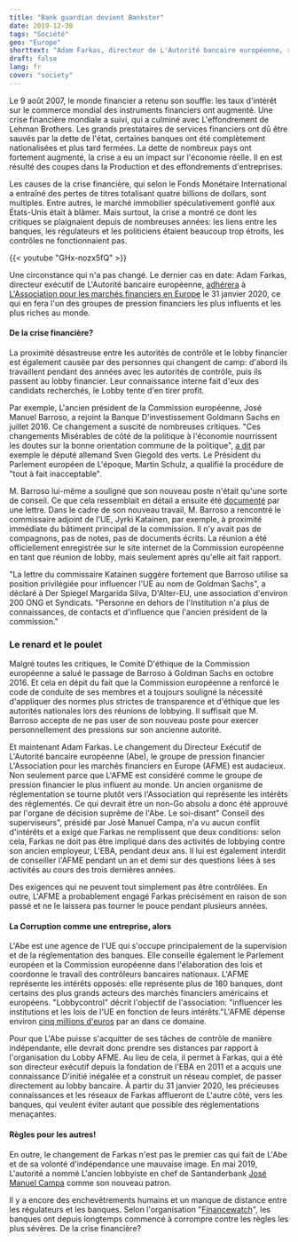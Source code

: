 ```yaml
---
title: "Bank guardian devient Bankster"
date: 2019-12-30
tags: "Société"
geo: "Europe"
shorttext: "Adam Farkas, directeur de L'Autorité bancaire européenne, rejoint l'un des groupes de pression financiers les plus puissants du monde."
draft: false
lang: fr
cover: "society"
---
```


Le 9 août 2007, le monde financier a retenu son souffle: les taux d'intérêt sur le commerce mondial des instruments financiers ont augmenté. Une crise financière mondiale a suivi, qui a culminé avec L'effondrement de Lehman Brothers. Les grands prestataires de services financiers ont dû être sauvés par la dette de l'état, certaines banques ont été complètement nationalisées et plus tard fermées. La dette de nombreux pays ont fortement augmenté, la crise a eu un impact sur l'économie réelle. Il en est résulté des coupes dans la Production et des effondrements d'entreprises.

Les causes de la crise financière, qui selon le Fonds Monétaire International a entraîné des pertes de titres totalisant quatre billions de dollars, sont multiples. Entre autres, le marché immobilier spéculativement gonflé aux États-Unis était à blâmer. Mais surtout, la crise a montré ce dont les critiques se plaignaient depuis de nombreuses années: les liens entre les banques, les régulateurs et les politiciens étaient beaucoup trop étroits, les contrôles ne fonctionnaient pas.

{{< youtube "GHx-nozx5fQ" >}}

Une circonstance qui n'a pas changé. Le dernier cas en date: Adam Farkas, directeur exécutif de L'Autorité bancaire européenne, [adhérera](https://www.lobbycontrol.de/2019/10/eu-bankenaufseher-wird-bankenlobbyist/ "EU-Bankenaufseher wird Bankenlobbyist") à [L'Association pour les marchés financiers en Europe](https://www.afme.eu/ "Association for Financial Markets in Europe") le 31 janvier 2020, ce qui en fera l'un des groupes de pression financiers les plus influents et les plus riches au monde.

#### De la crise financière? 

La proximité désastreuse entre les autorités de contrôle et le lobby financier est également causée par des personnes qui changent de camp: d'abord ils travaillent pendant des années avec les autorités de contrôle, puis ils passent au lobby financier. Leur connaissance interne fait d'eux des candidats recherchés, le Lobby tente d'en tirer profit.

Par exemple, L'ancien président de la Commission européenne, José Manuel Barroso, a rejoint la Banque D'investissement Goldmann Sachs en juillet 2016. Ce changement a suscité de nombreuses critiques. "Ces changements Misérables de côté de la politique à l'économie nourrissent les doutes sur la bonne orientation commune de la politique", [a dit](https://www.faz.net/aktuell/wirtschaft/menschen-wirtschaft/kritik-an-wechsel-von-jose-manuel-barroso-zu-goldman-sachs-14333977.html "Kritik am Wechsel zu Goldman Sachs") par exemple le député allemand Sven Giegold des verts. Le Président du Parlement européen de L'époque, Martin Schulz, a qualifié la procédure de "tout à fait inacceptable".

M. Barroso lui-même a souligné que son nouveau poste n'était qu'une sorte de conseil. Ce que cela ressemblait en détail a ensuite été [documenté](https://www.spiegel.de/wirtschaft/soziales/jose-manuel-barroso-lobbyiert-fuer-goldman-sachs-a-1194344.html "Was José Barroso wirklich für Goldman Sachs tut") par une lettre. Dans le cadre de son nouveau travail, M. Barroso a rencontré le commissaire adjoint de l'UE, Jyrki Katainen, par exemple, à proximité immédiate du bâtiment principal de la commission. Il n'y avait pas de compagnons, pas de notes, pas de documents écrits. La réunion a été officiellement enregistrée sur le site internet de la Commission européenne en tant que réunion de lobby, mais seulement après qu'elle ait fait rapport.

"La lettre du commissaire Katainen suggère fortement que Barroso utilise sa position privilégiée pour influencer l'UE au nom de Goldman Sachs", a déclaré à Der Spiegel Margarida Silva, D'Alter-EU, une association d'environ 200 ONG et Syndicats. "Personne en dehors de l'Institution n'a plus de connaissances, de contacts et d'influence que l'ancien président de la commission."

### Le renard et le poulet

Malgré toutes les critiques, le Comité D'éthique de la Commission européenne a salué le passage de Barroso à Goldman Sachs en octobre 2016. Et cela en dépit du fait que la Commission européenne a renforcé le code de conduite de ses membres et a toujours souligné la nécessité d'appliquer des normes plus strictes de transparence et d'éthique que les autorités nationales lors des réunions de lobbying. Il suffisait que M. Barroso accepte de ne pas user de son nouveau poste pour exercer personnellement des pressions sur son ancienne autorité.

Et maintenant Adam Farkas. Le changement du Directeur Exécutif de L'Autorité bancaire européenne (Abe), le groupe de pression financier L'Association pour les marchés financiers en Europe (AFME) est audacieux. Non seulement parce que L'AFME est considéré comme le groupe de pression financier le plus influent au monde. Un ancien organisme de réglementation se tourne plutôt vers l'Association qui représente les intérêts des réglementés. Ce qui devrait être un non-Go absolu a donc été approuvé par l'organe de décision suprême de l'Abe. Le soi-disant" Conseil des superviseurs", présidé par José Manuel Campa, n'a vu aucun conflit d'intérêts et a exigé que Farkas ne remplissent que deux conditions: selon cela, Farkas ne doit pas être impliqué dans des activités de lobbying contre son ancien employeur, L'EBA, pendant deux ans. Il lui est également interdit de conseiller l'AFME pendant un an et demi sur des questions liées à ses activités au cours des trois dernières années.

Des exigences qui ne peuvent tout simplement pas être contrôlées. En outre, L'AFME a probablement engagé Farkas précisément en raison de son passé et ne le laissera pas tourner le pouce pendant plusieurs années.

#### La Corruption comme une entreprise, alors 

L'Abe est une agence de l'UE qui s'occupe principalement de la supervision et de la réglementation des banques. Elle conseille également le Parlement européen et la Commission européenne dans l'élaboration des lois et coordonne le travail des contrôleurs bancaires nationaux. L'AFME représente les intérêts opposés: elle représente plus de 180 banques, dont certains des plus grands acteurs des marchés financiers américains et européens. "Lobbycontrol" décrit l'objectif de l'association: "influencer les institutions et les lois de l'UE en fonction de leurs intérêts."L'AFME dépense environ [cinq millions d'euros](https://lobbyfacts.eu/representative/5f35edebfee64a6cbf69a156c5a63e7b/association-for-financial-markets-in-europe "Lobbyfacts @ AFME") par an dans ce domaine.

Pour que L'Abe puisse s'acquitter de ses tâches de contrôle de manière indépendante, elle devrait donc prendre ses distances par rapport à l'organisation du Lobby AFME. Au lieu de cela, il permet à Farkas, qui a été son directeur exécutif depuis la fondation de l'EBA en 2011 et a acquis une connaissance D'initié inégalée et a construit un réseau complet, de passer directement au lobby bancaire. À partir du 31 janvier 2020, les précieuses connaissances et les réseaux de Farkas afflueront de L'autre côté, vers les banques, qui veulent éviter autant que possible des réglementations menaçantes.

#### Règles pour les autres!

En outre, le changement de Farkas n'est pas le premier cas qui fait de L'Abe et de sa volonté d'indépendance une mauvaise image. En mai 2019, L'autorité a nommé L'ancien lobbyiste en chef de Santanderbank [José Manuel Campa](https://eba.europa.eu/jose-manuel-campa-takes-up-his-position-as-chairperson-of-the-eba "José Manuel Campa takes up his position as Chairperson of the EBA") comme son nouveau patron.

Il y a encore des enchevêtrements humains et un manque de distance entre les régulateurs et les banques. Selon l'organisation "[Financewatch](https://www.finance-watch.org/press-release/finance-watch-disappointed-at-ebas-weak-conditions-for-adam-farkas-move-to-lobby-group/ "Finance Watch disappointed at EBA’s weak conditions for Adam Farkas move to lobby group")", les banques ont depuis longtemps commencé à corrompre contre les règles les plus sévères. De la crise financière?

